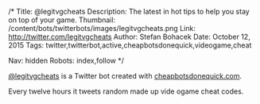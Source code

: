 /*
Title: @legitvgcheats
Description: The latest in hot tips to help you stay on top of your game.
Thumbnail: /content/bots/twitterbots/images/legitvgcheats.png
Link: http://twitter.com/legitvgcheats
Author: Stefan Bohacek
Date: October 12, 2015
Tags: twitter,twitterbot,active,cheapbotsdonequick,videogame,cheat

Nav: hidden
Robots: index,follow
*/

[@legitvgcheats](https://twitter.com/legitvgcheats) is a Twitter bot created with [cheapbotsdonequick.com](http://cheapbotsdonequick.com/).

Every twelve hours it tweets random made up vide ogame cheat codes.